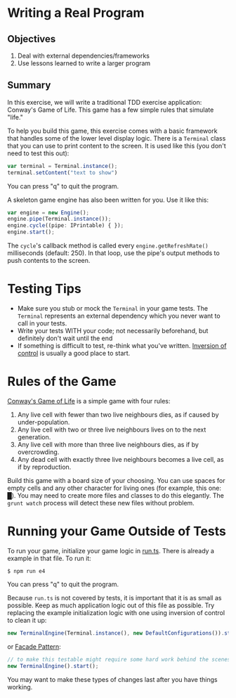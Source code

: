 # Writing a Real Program

## Objectives

1. Deal with external dependencies/frameworks 
2. Use lessons learned to write a larger program

## Summary

In this exercise, we will write a traditional TDD exercise application: Conway's Game of Life. This game has a few simple
rules that simulate "life." 

To help you build this game, this exercise comes with a basic framework that handles some of the lower level display logic.
There is a `Terminal` class that you can use to print content to the screen. It is used like this (you don't need to test 
this out):

```typescript
var terminal = Terminal.instance();
terminal.setContent("text to show")
```

You can press "q" to quit the program.

A skeleton game engine has also been written for you. Use it like this:

```typescript
var engine = new Engine();
engine.pipe(Terminal.instance());
engine.cycle((pipe: IPrintable) { });
engine.start();
```
    
The `cycle`'s callback method is called every `engine.getRefreshRate()` milliseconds (default: 250). In that loop, use 
the pipe's output methods to push contents to the screen. 

# Testing Tips

* Make sure you stub or mock the `Terminal` in your game tests. The `Terminal` represents an external dependency which
you never want to call in your tests.
* Write your tests WITH your code; not necessarily beforehand, but definitely don't wait until the end
* If something is difficult to test, re-think what you've written. 
[Inversion of control](http://stackoverflow.com/questions/3058/what-is-inversion-of-control) is usually a good place to
start.

# Rules of the Game

[Conway's Game of Life](http://en.wikipedia.org/wiki/Conway%27s_Game_of_Life) is a simple game with four rules:

1. Any live cell with fewer than two live neighbours dies, as if caused by under-population.
2. Any live cell with two or three live neighbours lives on to the next generation.
3. Any live cell with more than three live neighbours dies, as if by overcrowding.
4. Any dead cell with exactly three live neighbours becomes a live cell, as if by reproduction.

Build this game with a board size of your choosing. You can use spaces for empty cells and any other character for 
living ones (for example, this one: █). You may need to create more files and classes to do this elegantly. The 
`grunt watch` process will detect these new files without problem.

# Running your Game Outside of Tests

To run your game, initialize your game logic in [run.ts](./run.ts). There is already a example in that file. To run it:

```shell
$ npm run e4
```

You can press "q" to quit the program.

Because `run.ts` is not covered by tests, it is important that it is as small as possible. Keep as much application logic
out of this file as possible. Try replacing the example initialization logic with one using inversion of control
to clean it up:

```typescript
new TerminalEngine(Terminal.instance(), new DefaultConfigurations()).start(new GameLogic());
```
    
or [Facade Pattern](http://en.wikipedia.org/wiki/Facade_pattern): 

```typescript
// to make this testable might require some hard work behind the scenes
new TerminalEngine().start();
```
    
You may want to make these types of changes last after you have things working.